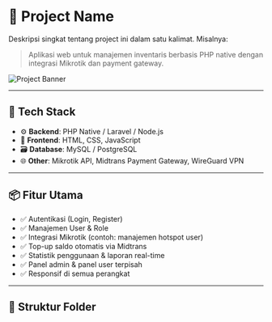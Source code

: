 # 🚀 Project Name

Deskripsi singkat tentang project ini dalam satu kalimat. Misalnya:

> Aplikasi web untuk manajemen inventaris berbasis PHP native dengan integrasi Mikrotik dan payment gateway.

![Project Banner](https://via.placeholder.com/1200x400?text=Your+Project+Banner+Here)

---

## 🧰 Tech Stack

- ⚙️ **Backend**: PHP Native / Laravel / Node.js
- 🎨 **Frontend**: HTML, CSS, JavaScript
- 🗃️ **Database**: MySQL / PostgreSQL
- 🌐 **Other**: Mikrotik API, Midtrans Payment Gateway, WireGuard VPN

---

## 📦 Fitur Utama

- ✅ Autentikasi (Login, Register)
- ✅ Manajemen User & Role
- ✅ Integrasi Mikrotik (contoh: manajemen hotspot user)
- ✅ Top-up saldo otomatis via Midtrans
- ✅ Statistik penggunaan & laporan real-time
- ✅ Panel admin & panel user terpisah
- ✅ Responsif di semua perangkat

---

## 📁 Struktur Folder

